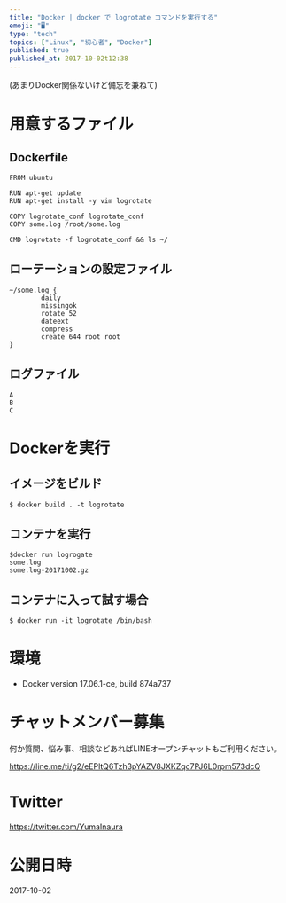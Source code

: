 ```yaml
---
title: "Docker | docker で logrotate コマンドを実行する"
emoji: "🖥"
type: "tech"
topics: ["Linux", "初心者", "Docker"]
published: true
published_at: 2017-10-02t12:38
---
```


(あまりDocker関係ないけど備忘を兼ねて)

# 用意するファイル

## Dockerfile

```:Dockerfile
FROM ubuntu

RUN apt-get update
RUN apt-get install -y vim logrotate

COPY logrotate_conf logrotate_conf
COPY some.log /root/some.log

CMD logrotate -f logrotate_conf && ls ~/
```

## ローテーションの設定ファイル

```:logrotate_conf
~/some.log {
        daily
        missingok
        rotate 52
        dateext
        compress
        create 644 root root
}
```

## ログファイル

```:some.log
A
B
C
```


# Dockerを実行

## イメージをビルド

```
$ docker build . -t logrotate
```

## コンテナを実行

```
$docker run logrogate
some.log
some.log-20171002.gz
```

## コンテナに入って試す場合

```
$ docker run -it logrotate /bin/bash
```

# 環境

- Docker version 17.06.1-ce, build 874a737








<!-- Update From Qiita API -->

# チャットメンバー募集


何か質問、悩み事、相談などあればLINEオープンチャットもご利用ください。

https://line.me/ti/g2/eEPltQ6Tzh3pYAZV8JXKZqc7PJ6L0rpm573dcQ





# Twitter


https://twitter.com/YumaInaura


<!-- Update From Qiita API -->



# 公開日時

2017-10-02
